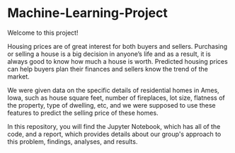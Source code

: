 # Machine-Learning-Project

Welcome to this project! 

Housing prices are of great interest for both buyers and sellers. Purchasing or selling a house is a big decision in anyone’s life and as a result, it is always good to know how much a house is worth. Predicted housing prices can help buyers plan their finances and sellers know the trend of the market. 

We were given data on the specific details of residential homes in Ames, Iowa, such as house square feet, number of fireplaces, lot size, flatness of the property, type of dwelling, etc, and we were supposed to use these features to predict the selling price of these homes.

In this repository, you will find the Jupyter Notebook, which has all of the code, and a report, which provides details about our group's approach to this problem, findings, analyses, and results.
